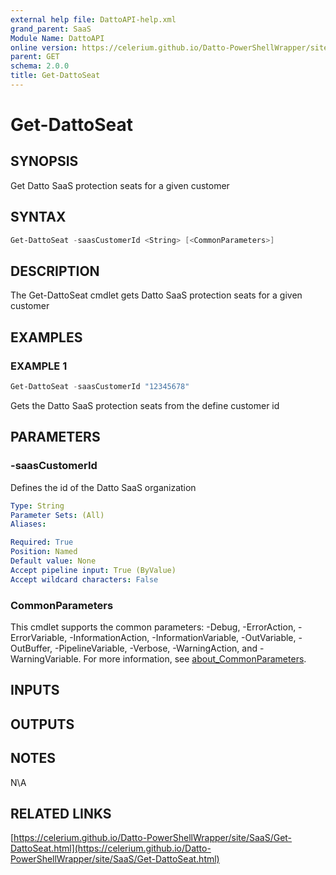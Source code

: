 ```yaml
---
external help file: DattoAPI-help.xml
grand_parent: SaaS
Module Name: DattoAPI
online version: https://celerium.github.io/Datto-PowerShellWrapper/site/SaaS/Get-DattoSeat.html
parent: GET
schema: 2.0.0
title: Get-DattoSeat
---
```


# Get-DattoSeat

## SYNOPSIS
Get Datto SaaS protection seats for a given customer

## SYNTAX

```powershell
Get-DattoSeat -saasCustomerId <String> [<CommonParameters>]
```

## DESCRIPTION
The Get-DattoSeat cmdlet gets Datto SaaS protection seats
for a given customer

## EXAMPLES

### EXAMPLE 1
```powershell
Get-DattoSeat -saasCustomerId "12345678"
```

Gets the Datto SaaS protection seats from the define customer id

## PARAMETERS

### -saasCustomerId
Defines the id of the Datto SaaS organization

```yaml
Type: String
Parameter Sets: (All)
Aliases:

Required: True
Position: Named
Default value: None
Accept pipeline input: True (ByValue)
Accept wildcard characters: False
```

### CommonParameters
This cmdlet supports the common parameters: -Debug, -ErrorAction, -ErrorVariable, -InformationAction, -InformationVariable, -OutVariable, -OutBuffer, -PipelineVariable, -Verbose, -WarningAction, and -WarningVariable. For more information, see [about_CommonParameters](http://go.microsoft.com/fwlink/?LinkID=113216).

## INPUTS

## OUTPUTS

## NOTES
N\A

## RELATED LINKS

[https://celerium.github.io/Datto-PowerShellWrapper/site/SaaS/Get-DattoSeat.html](https://celerium.github.io/Datto-PowerShellWrapper/site/SaaS/Get-DattoSeat.html)


